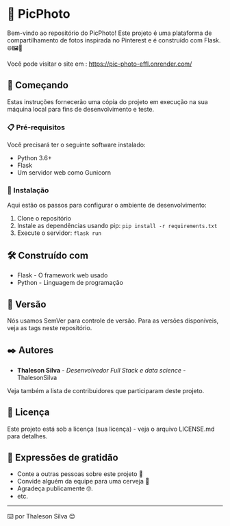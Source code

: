 # 📸 PicPhoto

Bem-vindo ao repositório do PicPhoto! Este projeto é uma plataforma de compartilhamento de fotos inspirada no Pinterest e é construído com Flask. 🌐🖼️🐍

Você pode visitar o site em : https://pic-photo-effl.onrender.com/

## 🚀 Começando

Estas instruções fornecerão uma cópia do projeto em execução na sua máquina local para fins de desenvolvimento e teste.

### 📋 Pré-requisitos

Você precisará ter o seguinte software instalado:

- Python 3.6+
- Flask
- Um servidor web como Gunicorn

### 🔧 Instalação

Aqui estão os passos para configurar o ambiente de desenvolvimento:

1. Clone o repositório
2. Instale as dependências usando pip: `pip install -r requirements.txt`
3. Execute o servidor: `flask run`



## 🛠️ Construído com

* Flask - O framework web usado
* Python - Linguagem de programação

## 📌 Versão

Nós usamos SemVer para controle de versão. Para as versões disponíveis, veja as tags neste repositório.

## ✒️ Autores

* **Thaleson Silva** - *Desenvolvedor Full Stack e data science* - ThalesonSilva

Veja também a lista de contribuidores que participaram deste projeto.

## 📄 Licença

Este projeto está sob a licença (sua licença) - veja o arquivo LICENSE.md para detalhes.

## 🎁 Expressões de gratidão

* Conte a outras pessoas sobre este projeto 📢
* Convide alguém da equipe para uma cerveja 🍺 
* Agradeça publicamente 🤓.
* etc.

---
⌨️  por Thaleson Silva 😊

